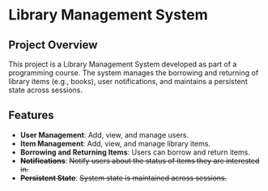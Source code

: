 # Library Management System

## Project Overview

This project is a Library Management System developed as part of a programming course. The system manages the borrowing and returning of library items (e.g., books), user notifications, and maintains a persistent state across sessions.

## Features

- **User Management**: Add, view, and manage users.
- **Item Management**: Add, view, and manage library items.
- **Borrowing and Returning Items**: Users can borrow and return items.
- **~~Notifications~~**: ~~Notify users about the status of items they are interested in.~~
- **~~Persistent State~~**: ~~System state is maintained across sessions.~~
